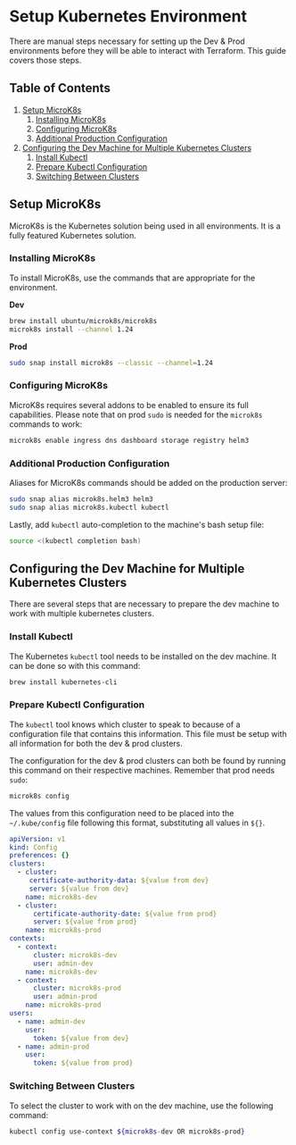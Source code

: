 # Setup Kubernetes Environment

There are manual steps necessary for setting up the Dev & Prod environments before they will be able to interact with Terraform. This guide covers those steps.

## Table of Contents

1. [Setup MicroK8s](#setup-microk8s)
   1. [Installing MicroK8s](#installing-microk8s)
   2. [Configuring MicroK8s](#configuring-microk8s)
   3. [Additional Production Configuration](#additional-production-configuration)
2. [Configuring the Dev Machine for Multiple Kubernetes Clusters](#configuring-the-dev-machine-for-multiple-kubernetes-clusters)
   1. [Install Kubectl](#install-kubectl)
   2. [Prepare Kubectl Configuration](#prepare-kubectl-configuration)
   3. [Switching Between Clusters](#switching-between-clusters)

## Setup MicroK8s

MicroK8s is the Kubernetes solution being used in all environments. It is a fully featured Kubernetes solution.

### Installing MicroK8s

To install MicroK8s, use the commands that are appropriate for the environment.

**Dev**
```bash
brew install ubuntu/microk8s/microk8s
microk8s install --channel 1.24
```

**Prod**
```bash
sudo snap install microk8s --classic --channel=1.24
```

### Configuring MicroK8s

MicroK8s requires several addons to be enabled to ensure its full capabilities. Please note that on prod `sudo` is needed for the `microk8s` commands to work:

```bash
microk8s enable ingress dns dashboard storage registry helm3
```

### Additional Production Configuration

Aliases for MicroK8s commands should be added on the production server:

```bash
sudo snap alias microk8s.helm3 helm3
sudo snap alias microk8s.kubectl kubectl
```

Lastly, add `kubectl` auto-completion to the machine's bash setup file:

```bash
source <(kubectl completion bash)
```

## Configuring the Dev Machine for Multiple Kubernetes Clusters

There are several steps that are necessary to prepare the dev machine to work with multiple kubernetes clusters.

### Install Kubectl

The Kubernetes `kubectl` tool needs to be installed on the dev machine. It can be done so with this command:

```bash
brew install kubernetes-cli
```

### Prepare Kubectl Configuration

The `kubectl` tool knows which cluster to speak to because of a configuration file that contains this information. This file must be setup with all information for both the dev & prod clusters.

The configuration for the dev & prod clusters can both be found by running this command on their respective machines. Remember that prod needs `sudo`:

```bash
microk8s config
```

The values from this configuration need to be placed into the `~/.kube/config` file following this format, substituting all values in `${}`.

```yaml
apiVersion: v1
kind: Config
preferences: {}
clusters:
  - cluster:
     certificate-authority-data: ${value from dev}
     server: ${value from dev}
    name: microk8s-dev
  - cluster:
      certificate-authority-date: ${value from prod}
      server: ${value from prod}
    name: microk8s-prod
contexts:
  - context:
      cluster: microk8s-dev
      user: admin-dev
    name: microk8s-dev
  - context:
      cluster: microk8s-prod
      user: admin-prod
    name: microk8s-prod
users:
  - name: admin-dev
    user:
      token: ${value from dev}
  - name: admin-prod
    user:
      token: ${value from prod}
```

### Switching Between Clusters

To select the cluster to work with on the dev machine, use the following command:

```bash
kubectl config use-context ${microk8s-dev OR microk8s-prod}
```